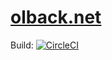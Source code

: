# [olback.net](https://olback.net)
Build: [![CircleCI](https://circleci.com/gh/olback/olback.net/tree/3.0.svg?style=svg)](https://circleci.com/gh/olback/olback.net/tree/3.0)  
